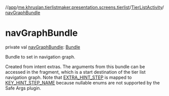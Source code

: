 //[app](../../../index.md)/[me.khruslan.tierlistmaker.presentation.screens.tierlist](../index.md)/[TierListActivity](index.md)/[navGraphBundle](nav-graph-bundle.md)

# navGraphBundle

private val [navGraphBundle](nav-graph-bundle.md): [Bundle](https://developer.android.com/reference/kotlin/android/os/Bundle.html)

Bundle to set in navigation graph.

Created from intent extras. The arguments from this bundle can be accessed in the fragment, which is a start destination of the tier list navigation graph. Note that [EXTRA_HINT_STEP](-nav-helpers/-e-x-t-r-a_-h-i-n-t_-s-t-e-p.md) is mapped to [KEY_HINT_STEP_NAME](-nav-helpers/-k-e-y_-h-i-n-t_-s-t-e-p_-n-a-m-e.md) because nullable enums are not supported by the Safe Args plugin.
